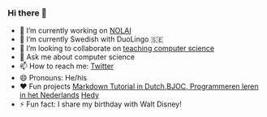 ### Hi there 👋

- 🔭 I’m currently working on [NOLAI](https://www.ru.nl/NOLAI)
- 🌱 I’m currently Swedish with DuoLingo 🇸🇪
- 👯 I’m looking to collaborate on [teaching computer science](https://www.ieni.org)
- 💬 Ask me about computer science
- 📫 How to reach me: [Twitter](https://www.twitter.com/moorlag)
- 😄 Pronouns: He/his
- ❤️ Fun projects [Markdown Tutorial in Dutch](https://www.markdowntutorial.com/nl/),[BJOC, Programmeren leren in het Nederlands](www.bjoc.nl) [Hedy](https://www.hedycode.com)
- ⚡ Fun fact: I share my birthday with Walt Disney!
